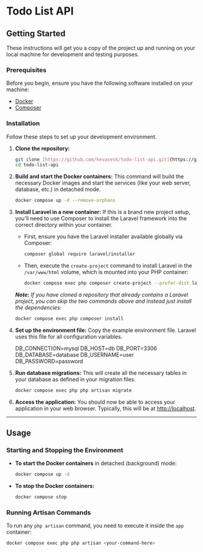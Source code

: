 # Todo List API
## Getting Started

These instructions will get you a copy of the project up and running on your local machine for development and testing purposes.

### Prerequisites

Before you begin, ensure you have the following software installed on your machine:

* [Docker](https://www.docker.com/products/docker-desktop)
* [Composer](https://getcomposer.org/)

### Installation

Follow these steps to set up your development environment.

1.  **Clone the repository:**
    ```bash
    git clone [https://github.com/kevasesk/todo-list-api.git](https://github.com/kevasesk/todo-list-api.git)
    cd todo-list-api
    ```

2.  **Build and start the Docker containers:**
    This command will build the necessary Docker images and start the services (like your web server, database, etc.) in detached mode.
    ```bash
    docker compose up -d --remove-orphans
    ```

3.  **Install Laravel in a new container:**
    If this is a brand new project setup, you'll need to use Composer to install the Laravel framework into the correct directory within your container.

    * First, ensure you have the Laravel installer available globally via Composer:
        ```bash
        composer global require laravel/installer
        ```
    * Then, execute the `create-project` command to install Laravel in the `/var/www/html` volume, which is mounted into your PHP container:
        ```bash
        docker compose exec php composer create-project --prefer-dist laravel/laravel .
        ```
    ***Note:*** *If you have cloned a repository that already contains a Laravel project, you can skip the two commands above and instead just install the dependencies:*
    ```bash
    docker compose exec php composer install
    ```


4.  **Set up the environment file:**
    Copy the example environment file. Laravel uses this file for all configuration variables.


    DB_CONNECTION=mysql
    DB_HOST=db
    DB_PORT=3306
    DB_DATABASE=database
    DB_USERNAME=user
    DB_PASSWORD=password

5. **Run database migrations:**
    This will create all the necessary tables in your database as defined in your migration files.
    ```bash
    docker compose exec php php artisan migrate
    ```

7.  **Access the application:**
    You should now be able to access your application in your web browser. Typically, this will be at [http://localhost](http://localhost).

---

## Usage

### Starting and Stopping the Environment

* **To start the Docker containers** in detached (background) mode:
    ```bash
    docker compose up -d
    ```

* **To stop the Docker containers:**
    ```bash
    docker compose stop
    ```

### Running Artisan Commands

To run any `php artisan` command, you need to execute it inside the `app` container:

```bash
docker compose exec php php artisan <your-command-here>
